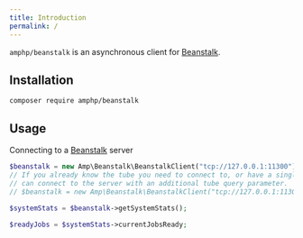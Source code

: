 ```yaml
---
title: Introduction
permalink: /
---
```

`amphp/beanstalk` is an asynchronous client for [Beanstalk][beanstalk].

## Installation

```
composer require amphp/beanstalk
```

## Usage

Connecting to a [Beanstalk][beanstalk] server

```php
$beanstalk = new Amp\Beanstalk\BeanstalkClient("tcp://127.0.0.1:11300");
// If you already know the tube you need to connect to, or have a single tube, you
// can connect to the server with an additional tube query parameter.
// $beanstalk = new Amp\Beanstalk\BeanstalkClient("tcp://127.0.0.1:11300?tube=foobar");

$systemStats = $beanstalk->getSystemStats();

$readyJobs = $systemStats->currentJobsReady;
```

[beanstalk]: http://kr.github.io/beanstalkd/
